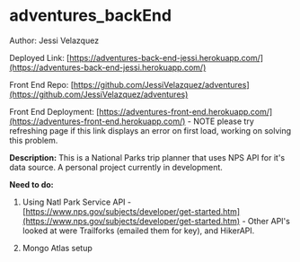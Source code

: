 # adventures_backEnd

Author: Jessi Velazquez

Deployed Link: [https://adventures-back-end-jessi.herokuapp.com/](https://adventures-back-end-jessi.herokuapp.com/)

Front End Repo: [https://github.com/JessiVelazquez/adventures](https://github.com/JessiVelazquez/adventures)

Front End Deployment: [https://adventures-front-end.herokuapp.com/](https://adventures-front-end.herokuapp.com/) - NOTE please try refreshing page if this link displays an error on first load, working on solving this problem.

**Description:** This is a National Parks trip planner that uses NPS API for it's data source. A personal project currently in development.

**Need to do:**

1. Using Natl Park Service API - [https://www.nps.gov/subjects/developer/get-started.htm](https://www.nps.gov/subjects/developer/get-started.htm) - Other API's looked at were Trailforks (emailed them for key), and HikerAPI.

4. Mongo Atlas setup
